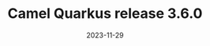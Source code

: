 ---
url: "/releases/q-3.6.0/"
date: 2023-11-29
type: release-note
version: 3.6.0
title: "Camel Quarkus release 3.6.0"
preview: ""
changelog: ""
category: "camel-quarkus"
milestone: 50
jdk: [17]
---